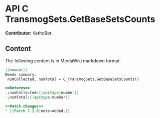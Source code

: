 # API C TransmogSets.GetBaseSetsCounts

**Contributor:** KethoBot

## Content

The following content is in MediaWiki markdown format:

```mediawiki
{{wowapi}}
Needs summary.
 numCollected, numTotal = C_TransmogSets.GetBaseSetsCounts()

==Returns==
:;numCollected:{{apitype|number}}
:;numTotal:{{apitype|number}}

==Patch changes==
* {{Patch 7.2.0|note=Added.}}
```
